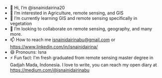 - 👋 Hi, I’m @isnainidairina20
- 👀 I’m interested in Agriculture, remote sensing, and GIS
- 🌱 I’m currently learning GIS and remote sensing specifically in vegetation
- 💞️ I’m looking to collaborate on remote sensing, geography, and many more. 
- 📫 How to reach me isnainidairinabu@gmail.com or https://www.linkedin.com/in/isnainidairina/
- 😄 Pronouns: Isna 
- ⚡ Fun fact: I'm fresh graduated from remote sensing master degree in Gadjah Mada, Indonesia. I love to write, you can reach my open diary at https://medium.com/@isnainidairinabu

<!---
isnainidairina20/isnainidairina20 is a ✨ special ✨ repository because its `README.md` (this file) appears on your GitHub profile.
You can click the Preview link to take a look at your changes.
--->
